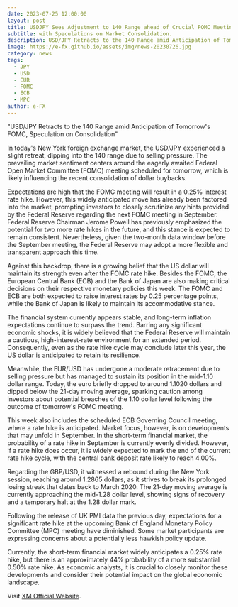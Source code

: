 ```yaml
---
date: 2023-07-25 12:00:00
layout: post
title: USDJPY Sees Adjustment to 140 Range ahead of Crucial FOMC Meeting
subtitle: with Speculations on Market Consolidation.
description: USD/JPY Retracts to the 140 Range amid Anticipation of Tomorrow's FOMC, Speculation on Consolidation.
image: https://e-fx.github.io/assets/img/news-20230726.jpg
category: news
tags:
  - JPY
  - USD
  - EUR
  - FOMC
  - ECB
  - MPC
author: e-FX
---
```


"USD/JPY Retracts to the 140 Range amid Anticipation of Tomorrow's FOMC, Speculation on Consolidation"

In today's New York foreign exchange market, the USD/JPY experienced a slight retreat, dipping into the 140 range due to selling pressure. The prevailing market sentiment centers around the eagerly awaited Federal Open Market Committee (FOMC) meeting scheduled for tomorrow, which is likely influencing the recent consolidation of dollar buybacks.

Expectations are high that the FOMC meeting will result in a 0.25% interest rate hike. However, this widely anticipated move has already been factored into the market, prompting investors to closely scrutinize any hints provided by the Federal Reserve regarding the next FOMC meeting in September. Federal Reserve Chairman Jerome Powell has previously emphasized the potential for two more rate hikes in the future, and this stance is expected to remain consistent. Nevertheless, given the two-month data window before the September meeting, the Federal Reserve may adopt a more flexible and transparent approach this time.

Against this backdrop, there is a growing belief that the US dollar will maintain its strength even after the FOMC rate hike. Besides the FOMC, the European Central Bank (ECB) and the Bank of Japan are also making critical decisions on their respective monetary policies this week. The FOMC and ECB are both expected to raise interest rates by 0.25 percentage points, while the Bank of Japan is likely to maintain its accommodative stance.

The financial system currently appears stable, and long-term inflation expectations continue to surpass the trend. Barring any significant economic shocks, it is widely believed that the Federal Reserve will maintain a cautious, high-interest-rate environment for an extended period. Consequently, even as the rate hike cycle may conclude later this year, the US dollar is anticipated to retain its resilience.

Meanwhile, the EUR/USD has undergone a moderate retracement due to selling pressure but has managed to sustain its position in the mid-1.10 dollar range. Today, the euro briefly dropped to around 1.1020 dollars and dipped below the 21-day moving average, sparking caution among investors about potential breaches of the 1.10 dollar level following the outcome of tomorrow's FOMC meeting.

This week also includes the scheduled ECB Governing Council meeting, where a rate hike is anticipated. Market focus, however, is on developments that may unfold in September. In the short-term financial market, the probability of a rate hike in September is currently evenly divided. However, if a rate hike does occur, it is widely expected to mark the end of the current rate hike cycle, with the central bank deposit rate likely to reach 4.00%.

Regarding the GBP/USD, it witnessed a rebound during the New York session, reaching around 1.2865 dollars, as it strives to break its prolonged losing streak that dates back to March 2020. The 21-day moving average is currently approaching the mid-1.28 dollar level, showing signs of recovery and a temporary halt at the 1.28 dollar mark.

Following the release of UK PMI data the previous day, expectations for a significant rate hike at the upcoming Bank of England Monetary Policy Committee (MPC) meeting have diminished. Some market participants are expressing concerns about a potentially less hawkish policy update.

Currently, the short-term financial market widely anticipates a 0.25% rate hike, but there is an approximately 44% probability of a more substantial 0.50% rate hike. As economic analysts, it is crucial to closely monitor these developments and consider their potential impact on the global economic landscape.



Visit [XM Official Website](https://clicks.pipaffiliates.com/c?c=550036&l=en&p=0).